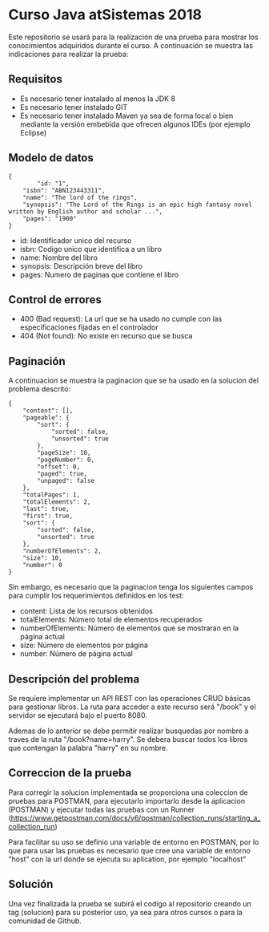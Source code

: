 # Curso Java atSistemas 2018

Este repositorio se usará para la realización de una prueba para mostrar los conocimientos adquiridos durante el curso. 
A continuación se muestra las indicaciones para realizar la prueba:

## Requisitos
- Es necesario tener instalado al menos la JDK 8
- Es necesario tener instalado GIT
- Es necesario tener instalado Maven ya sea de forma local o bien mediante la versión embebida que ofrecen algunos IDEs (por ejemplo Eclipse)

## Modelo de datos
```
{
        "id: "1",
	"isbn": "ABN123443311",
	"name": "The lord of the rings",
	"synopsis": "The Lord of the Rings is an epic high fantasy novel written by English author and scholar ...",
	"pages": "1900"
}
```
- id: Identificador unico del recurso
- isbn: Codigo unico que identifica a un libro
- name: Nombre del libro
- synopsis: Descripción breve del libro
- pages: Numero de paginas que contiene el libro

## Control de errores
- 400 (Bad request): La url que se ha usado no cumple con las especificaciones fijadas en el controlador
- 404 (Not found): No existe en recurso que se busca

## Paginación
A continuacion se muestra la paginacion que se ha usado en la solucion del problema descrito:
```
{
    "content": [],
    "pageable": {
        "sort": {
            "sorted": false,
            "unsorted": true
        },
        "pageSize": 10,
        "pageNumber": 0,
        "offset": 0,
        "paged": true,
        "unpaged": false
    },
    "totalPages": 1,
    "totalElements": 2,
    "last": true,
    "first": true,
    "sort": {
        "sorted": false,
        "unsorted": true
    },
    "numberOfElements": 2,
    "size": 10,
    "number": 0
}
```
Sin embargo, es necesario que la paginacion tenga los siguientes campos para cumplir los requerimientos definidos en los test:
- content: Lista de los recursos obtenidos
- totalElements: Número total de elementos recuperados
- numberOfElements: Número de elementos que se mostraran en la página actual
- size: Número de elementos por página
- number: Número de página actual


## Descripción del problema
Se requiere implementar un API REST con las operaciones CRUD básicas para gestionar libros. La ruta para acceder a este
recurso será "/book" y el servidor se ejecutará bajo el puerto 8080.

Ademas de lo anterior se debe permitir realizar busquedas por nombre a traves de la ruta "/book?name=harry". Se debera buscar todos los libros que contengan la palabra "harry" en su nombre.

## Correccion de la prueba
Para corregir la solucion implementada se proporciona una coleccion de pruebas para POSTMAN, para ejecutarlo importarlo desde la aplicacion (POSTMAN) y ejecutar todas las pruebas con un Runner (https://www.getpostman.com/docs/v6/postman/collection_runs/starting_a_collection_run)

Para facilitar su uso se definio una variable de entorno en POSTMAN, por lo que para usar las pruebas es necesario que cree una variable de entorno "host" con la url donde se ejecuta su aplication, por ejemplo "localhost"

## Solución
Una vez finalizada la prueba se subirá el codigo al repositorio creando un tag (solucion) para su posterior uso, ya sea para otros cursos o para la comunidad de Github.
